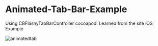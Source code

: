 # Animated-Tab-Bar-Example
Using CBFlashyTabBarController cocoapod. Learned from the site iOS Example

![animatedtab](https://user-images.githubusercontent.com/15641201/52597357-9884ce80-2e07-11e9-8633-41ce918e4c31.gif)

